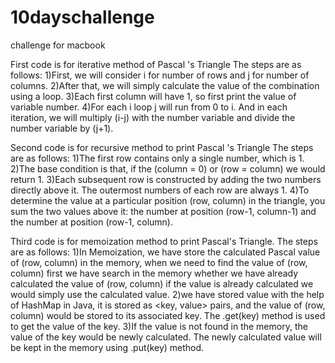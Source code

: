 # 10dayschallenge

challenge for macbook

First code is for iterative method of Pascal 's Triangle
The steps are as follows:
1)First, we will consider i for number of rows and j for number of columns.
2)After that, we will simply calculate the value of the combination using a loop.
3)Each first column will have 1, so first print the value of variable number.
4)For each i loop j will run from 0 to i. And in each iteration, we will multiply (i-j) with the number variable and divide the number variable by (j+1).

Second code is for recursive method to print Pascal 's Triangle
The steps are as follows:
1)The first row contains only a single number, which is 1.
2)The base condition is that, if the (column = 0) or (row = column) we would return 1.
3)Each subsequent row is constructed by adding the two numbers directly above it. The outermost numbers of each row are always 1.
4)To determine the value at a particular position (row, column) in the triangle, you sum the two values above it: the number at position (row-1, column-1) and the number at position (row-1, column).

Third code is for memoization method to print Pascal's Triangle.
The steps are as follows:
1)In Memoization, we have store the calculated Pascal value of (row, column) in the memory, when we need to find the value of (row, column) first we have search in the memory whether we have already calculated the value of (row, column) if the value is already calculated we would simply use the calculated value.
2)we have stored value with the help of HashMap in Java, it is stored as <key, value> pairs, and the value of (row, column) would be stored to its associated key. The .get(key) method is used to get the value of the key.
3)If the value is not found in the memory, the value of the key would be newly calculated. The newly calculated value will be kept in the memory using .put(key) method.
